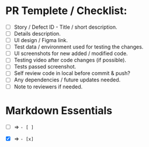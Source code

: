 # PR Templete / Checklist:

- [ ] Story / Defect ID - Title / short description.
- [ ] Details description.
- [ ] UI design / Figma link.
- [ ] Test data / environment used for testing the changes.
- [ ] UI screenshots for new added / modified code.
- [ ] Testing video after code changes (if possible).
- [ ] Tests passed screenshot.
- [ ] Self review code in local before commit & push?
- [ ] Any dependencies / future updates needed.
- [ ] Note to reviewers if needed.

# Markdown Essentials

- [ ] => `- [ ]`

- [x] => `- [x]`
